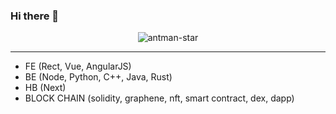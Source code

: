 ### Hi there 👋

<!--
**antmanstar/antmanstar** is a ✨ _special_ ✨ repository because its `README.md` (this file) appears on your GitHub profile.

Here are some ideas to get you started:

- 🔭 I’m currently working on ...
- 🌱 I’m currently learning ...
- 👯 I’m looking to collaborate on ...
- 🤔 I’m looking for help with ...
- 💬 Ask me about ...
- 📫 How to reach me: ...
- 😄 Pronouns: ...
- ⚡ Fun fact: ...
-->

<!--
**Rongronggg9/Rongronggg9** is a ✨ _special_ ✨ repository because its `README.md` (this file) appears on your GitHub profile.

Here are some ideas to get you started:

- 🔭 I’m currently working on ...
- 🌱 I’m currently learning ...
- 👯 I’m looking to collaborate on ...
- 🤔 I’m looking for help with ...
- 💬 Ask me about ...
- 📫 How to reach me: ...
- 😄 Pronouns: ...
- ⚡ Fun fact: ...
-->

<div align="center">
  <img src="https://www.google.com.hk/imgres?imgurl=https%3A%2F%2Fstatic.boredpanda.com%2Fblog%2Fwp-content%2Fuploads%2F2018%2F07%2F5b51cb957de12-png__700.jpg&imgrefurl=https%3A%2F%2Fwww.boredpanda.com%2Ffunny-animal-reviews%2F&tbnid=q7SMWLusf0jiCM&vet=12ahUKEwjAk6SK7YX5AhUJ8ZQKHSiTCjIQMyhIegQIARBx..i&docid=vitdotC5e-ZJ1M&w=700&h=368&q=ant%20star%20working&ved=2ahUKEwjAk6SK7YX5AhUJ8ZQKHSiTCjIQMyhIegQIARBx" alt="antman-star">
</div>

<hr>

- FE (Rect, Vue, AngularJS)
- BE (Node, Python, C++, Java, Rust)
- HB (Next)
- BLOCK CHAIN (solidity, graphene, nft, smart contract, dex, dapp)
